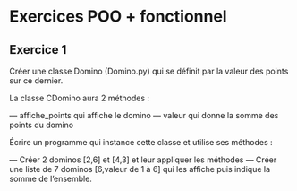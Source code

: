 # Exercices POO + fonctionnel

## Exercice 1

Créer une classe Domino (Domino.py) qui se définit par la valeur des points sur ce dernier.

La classe CDomino aura 2 méthodes :

— affiche_points qui affiche le domino
— valeur qui donne la somme des points du domino

Écrire un programme qui instance cette classe et utilise ses méthodes :

— Créer 2 dominos [2,6] et [4,3] et leur appliquer les méthodes
— Créer une liste de 7 dominos [6,valeur de 1 à 6] qui les affiche puis indique la somme de l’ensemble.
